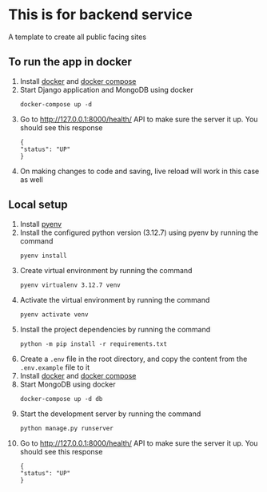 # This is for backend service
A template to create all public facing sites

## To run the app in docker
1. Install [docker](https://docs.docker.com/get-docker/) and [docker compose](https://docs.docker.com/compose/install/)
2. Start Django application and MongoDB using docker
    ```
    docker-compose up -d
    ```
3. Go to http://127.0.0.1:8000/health/ API to make sure the server it up. You should see this response
    ```
    {
    "status": "UP"
    }
    ```
4. On making changes to code and saving, live reload will work in this case as well

## Local setup
1. Install [pyenv](https://github.com/pyenv/pyenv?tab=readme-ov-file#installation)
2. Install the configured python version (3.12.7) using pyenv by running the command
    ```
    pyenv install
    ```
3. Create virtual environment by running the command
    ```
    pyenv virtualenv 3.12.7 venv
    ```
4. Activate the virtual environment by running the command
    ```
    pyenv activate venv
    ```
5. Install the project dependencies by running the command
    ```
    python -m pip install -r requirements.txt
    ```
6. Create a `.env` file in the root directory, and copy the content from the `.env.example` file to it
7. Install [docker](https://docs.docker.com/get-docker/) and [docker compose](https://docs.docker.com/compose/install/)
8. Start MongoDB using docker
    ```
    docker-compose up -d db
    ```
9. Start the development server by running the command
    ```
    python manage.py runserver
    ```
10. Go to http://127.0.0.1:8000/health/ API to make sure the server it up. You should see this response
    ```
    {
    "status": "UP"
    }
    ```